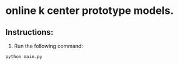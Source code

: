 # online k center prototype models.

## Instructions:

1. Run the following command:
```bash
python main.py
```
